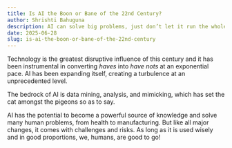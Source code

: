 ```yaml
---
title: Is AI the Boon or Bane of the 22nd Century?
author: Shrishti Bahuguna
description: AI can solve big problems, just don’t let it run the whole show.
date: 2025-06-28
slug: is-ai-the-boon-or-bane-of-the-22nd-century
---
```


Technology is the greatest disruptive influence of this century and it has been instrumental in converting _haves_ into _have nots_ at an exponential pace. AI has been expanding itself, creating a turbulence at an unprecedented level.

The bedrock of AI is data mining, analysis, and mimicking, which has set the cat amongst the pigeons so as to say.

AI has the potential to become a powerful source of knowledge and solve many human problems, from health to manufacturing. But like all major changes, it comes with challenges and risks. As long as it is used wisely and in good proportions, we, humans, are good to go!